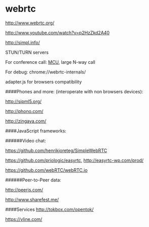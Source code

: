 webrtc
======
http://www.webrtc.org/

http://www.youtube.com/watch?v=p2HzZkd2A40

http://simpl.info/

STUN/TURN servers

For conference call: [MCU](http://en.wikipedia.org/wiki/Multipoint_control_unit), large N-way call

For debug: chrome://webrtc-internals/

adapter.js for browsers compatibility

####Phones and more: (interoperate with non browsers devices):

http://sipml5.org/

http://phono.com/

http://zingaya.com/

####JavaScript frameworks:

######Video chat:

https://github.com/henrikjoreteg/SimpleWebRTC

https://github.com/priologic/easyrtc, http://easyrtc-wp.com/prod/

https://github.com/webRTC/webRTC.io

######Peer-to-Peer data:

http://peerjs.com/

http://www.sharefest.me/

####Services
http://tokbox.com/opentok/

https://vline.com/
